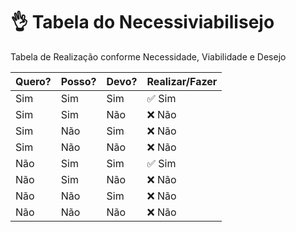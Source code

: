 # 👌 Tabela do Necessiviabilisejo
Tabela de Realização conforme Necessidade, Viabilidade e Desejo

| Quero? | Posso? | Devo? | Realizar/Fazer |
|--------|--------|-------|----------------|
| Sim    | Sim    | Sim   | ✅ Sim         |
| Sim    | Sim    | Não   | ❌ Não         |
| Sim    | Não    | Sim   | ❌ Não         |
| Sim    | Não    | Não   | ❌ Não         |
| Não    | Sim    | Sim   | ✅ Sim         |
| Não    | Sim    | Não   | ❌ Não         |
| Não    | Não    | Sim   | ❌ Não         |
| Não    | Não    | Não   | ❌ Não         |

